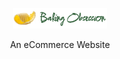 

<p align="center">
   <a href="#">
   <img src="/public/assests/logoImage.png" width="150px">
   </a>
</p>

<p align="center">
An eCommerce Website
</p>
